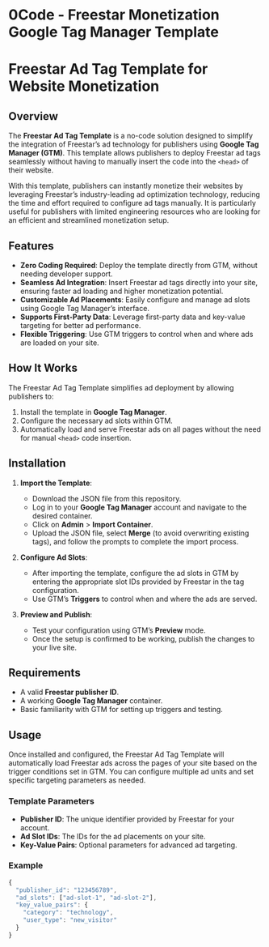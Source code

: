 # 0Code - Freestar Monetization Google Tag Manager Template

# Freestar Ad Tag Template for Website Monetization

## Overview

The **Freestar Ad Tag Template** is a no-code solution designed to simplify the integration of Freestar’s ad technology for publishers using **Google Tag Manager (GTM)**. This template allows publishers to deploy Freestar ad tags seamlessly without having to manually insert the code into the `<head>` of their website.

With this template, publishers can instantly monetize their websites by leveraging Freestar’s industry-leading ad optimization technology, reducing the time and effort required to configure ad tags manually. It is particularly useful for publishers with limited engineering resources who are looking for an efficient and streamlined monetization setup.

## Features

- **Zero Coding Required**: Deploy the template directly from GTM, without needing developer support.
- **Seamless Ad Integration**: Insert Freestar ad tags directly into your site, ensuring faster ad loading and higher monetization potential.
- **Customizable Ad Placements**: Easily configure and manage ad slots using Google Tag Manager’s interface.
- **Supports First-Party Data**: Leverage first-party data and key-value targeting for better ad performance.
- **Flexible Triggering**: Use GTM triggers to control when and where ads are loaded on your site.

## How It Works

The Freestar Ad Tag Template simplifies ad deployment by allowing publishers to:

1. Install the template in **Google Tag Manager**.
2. Configure the necessary ad slots within GTM.
3. Automatically load and serve Freestar ads on all pages without the need for manual `<head>` code insertion.

## Installation

1. **Import the Template**:
   - Download the JSON file from this repository.
   - Log in to your **Google Tag Manager** account and navigate to the desired container.
   - Click on **Admin** > **Import Container**.
   - Upload the JSON file, select **Merge** (to avoid overwriting existing tags), and follow the prompts to complete the import process.

2. **Configure Ad Slots**:
   - After importing the template, configure the ad slots in GTM by entering the appropriate slot IDs provided by Freestar in the tag configuration.
   - Use GTM’s **Triggers** to control when and where the ads are served.

3. **Preview and Publish**:
   - Test your configuration using GTM’s **Preview** mode.
   - Once the setup is confirmed to be working, publish the changes to your live site.

## Requirements

- A valid **Freestar publisher ID**.
- A working **Google Tag Manager** container.
- Basic familiarity with GTM for setting up triggers and testing.

## Usage

Once installed and configured, the Freestar Ad Tag Template will automatically load Freestar ads across the pages of your site based on the trigger conditions set in GTM. You can configure multiple ad units and set specific targeting parameters as needed.

### Template Parameters

- **Publisher ID**: The unique identifier provided by Freestar for your account.
- **Ad Slot IDs**: The IDs for the ad placements on your site.
- **Key-Value Pairs**: Optional parameters for advanced ad targeting.

### Example

```js
{
  "publisher_id": "123456789",
  "ad_slots": ["ad-slot-1", "ad-slot-2"],
  "key_value_pairs": {
    "category": "technology",
    "user_type": "new_visitor"
  }
}
